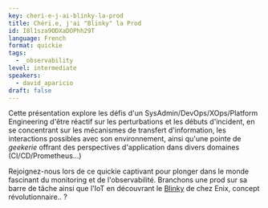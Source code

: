 ```yaml
---
key: cheri-e-j-ai-blinky-la-prod
title: Chéri.e, j'ai "Blinky" la Prod
id: I8l1sza9ODXaDOPhh29T
language: French
format: quickie
tags:
  - _observability
level: intermediate
speakers:
  - david_aparicio
draft: false
---
```

Cette présentation explore les défis d'un SysAdmin/DevOps/XOps/Platform Engineering d'être réactif sur les perturbations et les débuts d'incident, en se concentrant sur les mécanismes de transfert d'information, les interactions possibles avec son environnement, ainsi qu'une pointe de _geekerie_ offrant des perspectives d'application dans divers domaines (CI/CD/Prometheus...)

Rejoignez-nous lors de ce quickie captivant pour plonger dans le monde fascinant du monitoring et de l'observabilité. Branchons une prod sur sa barre de tâche ainsi que l'IoT en découvrant le [Blinky](https://www.getblinky.io/) de chez Enix, concept révolutionnaire.. ?
